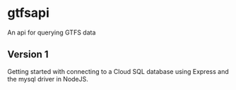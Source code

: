 # gtfsapi
An api for querying GTFS data


## Version 1

Getting started with connecting to a Cloud SQL database using Express and the mysql driver in NodeJS.
